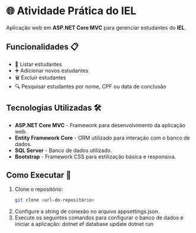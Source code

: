 # 🌐 Atividade Prática do IEL

Aplicação web em **ASP.NET Core MVC** para gerenciar estudantes do **IEL**.

## Funcionalidades 📋
- 📜 Listar estudantes
- ➕ Adicionar novos estudantes
- 🗑️ Excluir estudantes
- 🔍 Pesquisar estudantes por nome, CPF ou data de conclusão

## Tecnologias Utilizadas 🛠️
- **ASP.NET Core MVC** - Framework para desenvolvimento da aplicação web.
- **Entity Framework Core** - ORM utilizado para interação com o banco de dados.
- **SQL Server** - Banco de dados utilizado.
- **Bootstrap** - Framework CSS para estilização básica e responsiva.

## Como Executar 🚀
1. Clone o repositório:
   ```bash
   git clone <url-do-repositório>
2. Configure a string de conexão no arquivo appsettings.json.
3. Execute os seguintes comandos para configurar o banco de dados e iniciar a aplicação:
   dotnet ef database update
   dotnet run